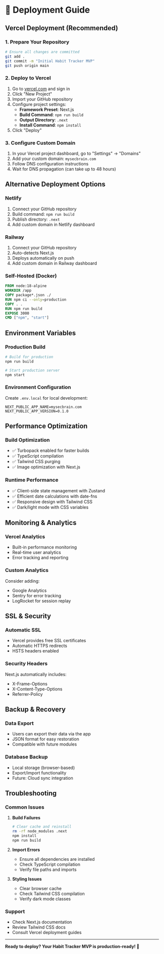 # 🚀 Deployment Guide

## Vercel Deployment (Recommended)

### 1. Prepare Your Repository
```bash
# Ensure all changes are committed
git add .
git commit -m "Initial Habit Tracker MVP"
git push origin main
```

### 2. Deploy to Vercel
1. Go to [vercel.com](https://vercel.com) and sign in
2. Click "New Project"
3. Import your GitHub repository
4. Configure project settings:
   - **Framework Preset**: Next.js
   - **Build Command**: `npm run build`
   - **Output Directory**: `.next`
   - **Install Command**: `npm install`
5. Click "Deploy"

### 3. Configure Custom Domain
1. In your Vercel project dashboard, go to "Settings" → "Domains"
2. Add your custom domain: `mysecbrain.com`
3. Follow DNS configuration instructions
4. Wait for DNS propagation (can take up to 48 hours)

## Alternative Deployment Options

### Netlify
1. Connect your GitHub repository
2. Build command: `npm run build`
3. Publish directory: `.next`
4. Add custom domain in Netlify dashboard

### Railway
1. Connect your GitHub repository
2. Auto-detects Next.js
3. Deploys automatically on push
4. Add custom domain in Railway dashboard

### Self-Hosted (Docker)
```dockerfile
FROM node:18-alpine
WORKDIR /app
COPY package*.json ./
RUN npm ci --only=production
COPY . .
RUN npm run build
EXPOSE 3000
CMD ["npm", "start"]
```

## Environment Variables

### Production Build
```bash
# Build for production
npm run build

# Start production server
npm start
```

### Environment Configuration
Create `.env.local` for local development:
```env
NEXT_PUBLIC_APP_NAME=mysecbrain.com
NEXT_PUBLIC_APP_VERSION=0.1.0
```

## Performance Optimization

### Build Optimization
- ✅ Turbopack enabled for faster builds
- ✅ TypeScript compilation
- ✅ Tailwind CSS purging
- ✅ Image optimization with Next.js

### Runtime Performance
- ✅ Client-side state management with Zustand
- ✅ Efficient date calculations with date-fns
- ✅ Responsive design with Tailwind CSS
- ✅ Dark/light mode with CSS variables

## Monitoring & Analytics

### Vercel Analytics
- Built-in performance monitoring
- Real-time user analytics
- Error tracking and reporting

### Custom Analytics
Consider adding:
- Google Analytics
- Sentry for error tracking
- LogRocket for session replay

## SSL & Security

### Automatic SSL
- Vercel provides free SSL certificates
- Automatic HTTPS redirects
- HSTS headers enabled

### Security Headers
Next.js automatically includes:
- X-Frame-Options
- X-Content-Type-Options
- Referrer-Policy

## Backup & Recovery

### Data Export
- Users can export their data via the app
- JSON format for easy restoration
- Compatible with future modules

### Database Backup
- Local storage (browser-based)
- Export/import functionality
- Future: Cloud sync integration

## Troubleshooting

### Common Issues

1. **Build Failures**
   ```bash
   # Clear cache and reinstall
   rm -rf node_modules .next
   npm install
   npm run build
   ```

2. **Import Errors**
   - Ensure all dependencies are installed
   - Check TypeScript compilation
   - Verify file paths and imports

3. **Styling Issues**
   - Clear browser cache
   - Check Tailwind CSS compilation
   - Verify dark mode classes

### Support
- Check Next.js documentation
- Review Tailwind CSS docs
- Consult Vercel deployment guides

---

**Ready to deploy? Your Habit Tracker MVP is production-ready! 🎉**
